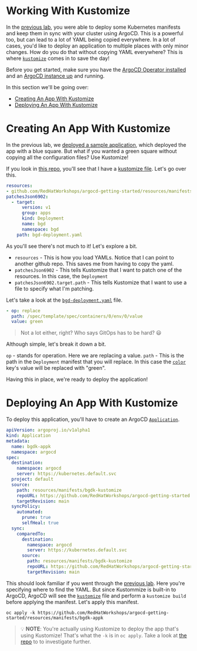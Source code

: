 # Working With Kustomize

In the [previous lab](../../README.md), you were able to deploy
some Kubernetes manifests and keep them in sync with your cluster
using ArgoCD. This is a powerful too, but can lead to a lot of YAML
being copied everywhere. In a lot of cases, you'd like to deploy an
application to multiple places with only minor changes. How
do you do that without copying YAML everywhere? This is where
[`kustomize`](https://kustomize.io/) comes
in to save the day!

Before you get started, make sure you have the [ArgoCD Operator
installed](../../README.md#installing-the-argocd-operator) and an [ArgoCD
instance up](../../README.md#installing-an-argocd-instance) and running.

In this section we'll be going over:

* [Creating An App With Kustomize](#creating-an-app-with-kustomize)
* [Deploying An App With Kustomize](#deploying-an-app-with-kustomize)

# Creating An App With Kustomize

In the previous lab, we [deployed a sample
application](../../README.md#deploying-a-sample-application), which
deployed the app with a blue square. But what if you wanted a green
square without copying all the configuration files? Use Kustomize!

If you look in [this repo](../manifests/bgdk-kustomize),
you'll see that I have a [kustomize
file](../manifests/bgdk-kustomize/kustomization.yaml). Let's go over this.

```yaml
resources:
- github.com/RedHatWorkshops/argocd-getting-started/resources/manifests/bgdk-yaml
patchesJson6902:
  - target:
      version: v1
      group: apps
      kind: Deployment
      name: bgd
      namespace: bgd
    path: bgd-deployment.yaml
```

As you'll see there's not much to it! Let's explore a bit.

* `resources` - This is how you load YAMLs. Notice that I can point to
another github repo. This saves me from having to copy the yaml.
* `patchesJson6902` - This tells Kustomize that I want to patch one of
the resources. In this case, the `Deployment`
* `patchesJson6902.target.path` - This tells Kustomize that I want to
use a file to specify what I'm patching.

Let's take a look at the [`bgd-deployment.yaml`](../manifests/bgdk-kustomize/bgd-deployment.yaml) file.

```yaml
- op: replace
  path: /spec/template/spec/containers/0/env/0/value
  value: green
```

> Not a lot either, right? Who says GitOps has to be hard? :smiley:

Although simple, let's break it down a bit.

`op` - stands for operation. Here we are replacing a value.
`path` - This is the path in the `Deployment`
manifest that you will replace. In this case the
[`color`](../manifests/bgdk-yaml/bgd-deployment.yaml#L26-L27) key's
value will be replaced with "green".

Having this in place, we're ready to deploy the application!

# Deploying An App With Kustomize

To deploy this application, you'll have to create an ArgoCD
[`Application`](../manifests/bgdk-appk/bgdk-appk.yaml).

```yaml
apiVersion: argoproj.io/v1alpha1
kind: Application
metadata:
  name: bgdk-appk
  namespace: argocd
spec:
  destination:
    namespace: argocd
    server: https://kubernetes.default.svc
  project: default
  source:
    path: resources/manifests/bgdk-kustomize
    repoURL: https://github.com/RedHatWorkshops/argocd-getting-started
    targetRevision: main
  syncPolicy:
    automated:
      prune: true
      selfHeal: true
  sync:
    comparedTo:
      destination:
        namespace: argocd
        server: https://kubernetes.default.svc
      source:
        path: resources/manifests/bgdk-kustomize
        repoURL: https://github.com/RedHatWorkshops/argocd-getting-started
        targetRevision: main
```

This should look familiar if you went through the [previous
lab](../../README.md). Here you're specifying where to find the
YAML. But since Kustommize is built-in to ArgoCD, ArgoCD will see the
[`kustomize`](../manifests/bgdk-kustomize/kustomization.yaml) file and
perform a `kustomize build` before applying the manifest. Let's apply
this manifest.

```shell
oc apply -k https://github.com/RedHatWorkshops/argocd-getting-started/resources/manifests/bgdk-appk
```

> :bulb: **NOTE**: You're actually using Kustomize to deploy the app that's using Kustomize! That's what the `-k` is in `oc apply`. Take a look at [the repo](../manifests/bgdk-appk) to to investigate further.

